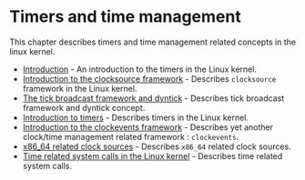 # Timers and time management

This chapter describes timers and time management related concepts in the linux kernel.

* [Introduction](timers-1.md) - An introduction to the timers in the Linux kernel.
* [Introduction to the clocksource framework](timers-2.md) - Describes `clocksource` framework in the Linux kernel.
* [The tick broadcast framework and dyntick](timers-3.md) - Describes tick broadcast framework and dyntick concept.
* [Introduction to timers](timers-4.md) - Describes timers in the Linux kernel.
* [Introduction to the clockevents framework](timers-5.md) - Describes yet another clock/time management related framework : `clockevents`.
* [x86_64 related clock sources](timers-6.md) - Describes `x86_64` related clock sources.
* [Time related system calls in the Linux kernel](timers-7.md) - Describes time related system calls.
